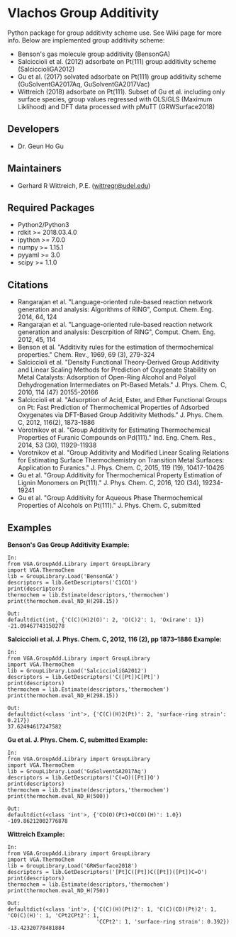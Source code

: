 Vlachos Group Additivity
========================
Python package for group additivity scheme use. See Wiki page for more info. Below are implemented group additivity scheme:
- Benson's gas molecule group additivity (BensonGA)
- Salciccioli et al. (2012) adsorbate on Pt(111) group additivity scheme (SalciccioliGA2012)
- Gu et al. (2017) solvated adsorbate on Pt(111) group additivity scheme (GuSolventGA2017Aq, GuSolventGA2017Vac)
- Wittreich (2018) adsorbate on Pt(111). Subset of Gu et al. including only surface species, group values
  regressed with OLS/GLS (Maximum Liklihood) and DFT data processed with pMuTT (GRWSurface2018)

Developers
----------
- Dr. Geun Ho Gu

Maintainers
-----------
- Gerhard R Wittreich, P.E. (wittregr@udel.edu)

Required Packages
-----------------
- Python2/Python3
- rdkit >= 2018.03.4.0
- ipython >= 7.0.0
- numpy >= 1.15.1
- pyyaml >= 3.0
- scipy >= 1.1.0

Citations
---------
- Rangarajan et al. "Language-oriented rule-based reaction network generation and analysis: Algorithms of RING", Comput. Chem. Eng. 2014, 64, 124
- Rangarajan et al. "Language-oriented rule-based reaction network generation and analysis: Descrpition of RING", Comput. Chem. Eng. 2012, 45, 114
- Benson et al. "Additivity rules for the estimation of thermochemical properties." Chem. Rev., 1969, 69 (3), 279-324
- Salciccioli et al. "Density Functional Theory-Derived Group Additivity and Linear Scaling Methods for Prediction of Oxygenate Stability on Metal Catalysts: Adsorption of Open-Ring Alcohol and Polyol Dehydrogenation Intermediates on Pt-Based Metals." J. Phys. Chem. C, 2010, 114 (47) 20155-20166
- Salciccioli et al. "Adsorption of Acid, Ester, and Ether Functional Groups on Pt: Fast Prediction of Thermochemical Properties of Adsorbed Oxygenates via DFT-Based Group Additivity Methods." J. Phys. Chem. C, 2012, 116(2), 1873-1886
- Vorotnikov et al. "Group Additivity for Estimating Thermochemical Properties of Furanic Compounds on Pd(111)." Ind. Eng. Chem. Res., 2014, 53 (30), 11929-11938
- Vorotnikov et al. "Group Additivity and Modified Linear Scaling Relations for Estimating Surface Thermochemistry on Transition Metal Surfaces: Application to Furanics." J. Phys. Chem. C, 2015, 119 (19), 10417-10426
- Gu et al. "Group Additivity for Thermochemical Property Estimation of Lignin Monomers on Pt(111)." J. Phys. Chem. C, 2016, 120 (34), 19234-19241
- Gu et al. "Group Additivity for Aqueous Phase Thermochemical Properties of Alcohols on Pt(111)." J. Phys. Chem. C, submitted

Examples
--------
**Benson's Gas Group Additivity Example:**
```
In:
from VGA.GroupAdd.Library import GroupLibrary
import VGA.ThermoChem
lib = GroupLibrary.Load('BensonGA')
descriptors = lib.GetDescriptors('C1CO1')
print(descriptors)
thermochem = lib.Estimate(descriptors,'thermochem')
print(thermochem.eval_ND_H(298.15))

Out:
defaultdict(int, {'C(C)(H)2(O)': 2, 'O(C)2': 1, 'Oxirane': 1})
-21.09467743150278
```
**Salciccioli et al. J. Phys. Chem. C, 2012, 116 (2), pp 1873–1886 Example:**
```
In:
from VGA.GroupAdd.Library import GroupLibrary
import VGA.ThermoChem
lib = GroupLibrary.Load('SalciccioliGA2012')
descriptors = lib.GetDescriptors('C([Pt])C[Pt]')
print(descriptors)
thermochem = lib.Estimate(descriptors,'thermochem')
print(thermochem.eval_ND_H(298.15))

Out:
defaultdict(<class 'int'>, {'C(C)(H)2(Pt)': 2, 'surface-ring strain': 0.217})
37.62494617247582
```
**Gu et al. J. Phys. Chem. C, submitted Example:**
```
In:
from VGA.GroupAdd.Library import GroupLibrary
import VGA.ThermoChem
lib = GroupLibrary.Load('GuSolventGA2017Aq')
descriptors = lib.GetDescriptors('C(=O)([Pt])O')
print(descriptors)
thermochem = lib.Estimate(descriptors,'thermochem')
print(thermochem.eval_ND_H(500))

Out:
defaultdict(<class 'int'>, {'CO(O)(Pt)+O(CO)(H)': 1.0})
-109.86212002776878
```
**Wittreich Example:**
```
In:
from VGA.GroupAdd.Library import GroupLibrary
import VGA.ThermoChem
lib = GroupLibrary.Load('GRWSurface2018')
descriptors = lib.GetDescriptors('[Pt]C([Pt])C([Pt])([Pt])C=O')
print(descriptors)
thermochem = lib.Estimate(descriptors,'thermochem')
print(thermochem.eval_ND_H(750))

Out:
defaultdict(<class 'int'>, {'C(C)(H)(Pt)2': 1, 'C(C)(CO)(Pt)2': 1, 'CO(C)(H)': 1, 'CPt2CPt2': 1,
                            'CCPt2': 1, 'surface-ring strain': 0.392})
-13.42320778481884
